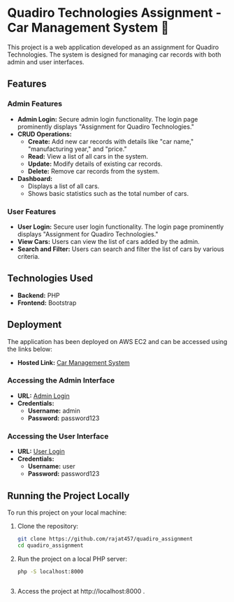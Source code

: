 # Quadiro Technologies Assignment - Car Management System 🚗

This project is a web application developed as an assignment for Quadiro Technologies. The system is designed for managing car records with both admin and user interfaces.

## Features

### Admin Features
- **Admin Login:** Secure admin login functionality. The login page prominently displays "Assignment for Quadiro Technologies."
- **CRUD Operations:** 
  - **Create:** Add new car records with details like "car name," "manufacturing year," and "price."
  - **Read:** View a list of all cars in the system.
  - **Update:** Modify details of existing car records.
  - **Delete:** Remove car records from the system.
- **Dashboard:**
  - Displays a list of all cars.
  - Shows basic statistics such as the total number of cars.

### User Features
- **User Login:** Secure user login functionality. The login page prominently displays "Assignment for Quadiro Technologies."
- **View Cars:** Users can view the list of cars added by the admin.
- **Search and Filter:** Users can search and filter the list of cars by various criteria.

## Technologies Used
- **Backend:** PHP
- **Frontend:** Bootstrap

## Deployment
The application has been deployed on AWS EC2 and can be accessed using the links below:

- **Hosted Link:** [Car Management System](http://3.25.54.232/quadiro_assignment/)

### Accessing the Admin Interface

- **URL:** [Admin Login](http://3.25.54.232/quadiro_assignment/controllers/login.php)
- **Credentials:** 
  - **Username:** admin
  - **Password:** password123

### Accessing the User Interface

- **URL:** [User Login](http://3.25.54.232/quadiro_assignment/user/login.php)
- **Credentials:** 
  - **Username:** user
  - **Password:** password123

## Running the Project Locally

To run this project on your local machine:

1. Clone the repository:
   ```bash
   git clone https://github.com/rajat457/quadiro_assignment
   cd quadiro_assignment

2. Run the project on a local PHP server:
   ```bash
   php -S localhost:8000
 
3. Access the project at http://localhost:8000 .
